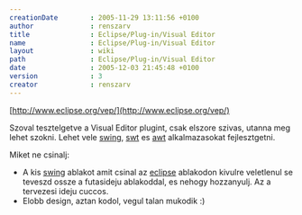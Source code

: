 ```yaml
---
creationDate        : 2005-11-29 13:11:56 +0100 
author              : renszarv 
title               : Eclipse/Plug-in/Visual Editor 
name                : Eclipse/Plug-in/Visual Editor 
layout              : wiki 
path                : Eclipse/Plug-in/Visual Editor 
date                : 2005-12-03 21:45:48 +0100 
version             : 3 
creator             : renszarv 
---
```

[http://www.eclipse.org/vep/](http://www.eclipse.org/vep/)

Szoval tesztelgetve a Visual Editor plugint, csak elszore szivas, utanna meg lehet szokni. Lehet vele [swing](../../Swing.html), [swt](../../swt.html) es [awt](../../AWT.html) alkalmazasokat fejlesztgetni.

Miket ne csinalj:

*   A kis [swing](../../Swing.html) ablakot amit csinal az [eclipse](../../Eclipse.html) ablakodon kivulre veletlenul se teveszd ossze a futasideju ablakoddal, es nehogy hozzanyulj. Az a tervezesi ideju cuccos.
*   Elobb design, aztan kodol, vegul talan mukodik :)
